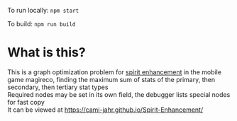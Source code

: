To run locally: `npm start`

To build: `npm run build`

# What is this?
This is a graph optimization problem for [spirit enhancement](https://magireco.fandom.com/wiki/Spirit_Enhancement) in the mobile game magireco, finding the maximum sum of stats of the primary, then secondary, then tertiary stat types  
Required nodes may be set in its own field, the debugger lists special nodes for fast copy  
It can be viewed at https://cami-jahr.github.io/Spirit-Enhancement/
